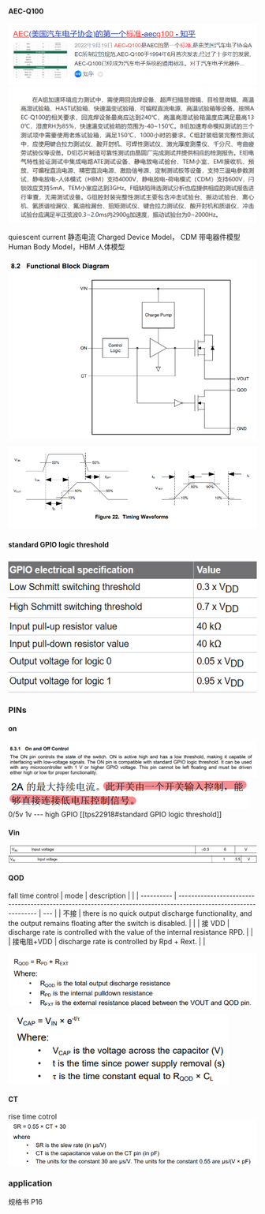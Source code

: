 #### AEC-Q100
![](https://raw.githubusercontent.com/acdefg/cdn/main/obsidian/20230504091331.png)
![](https://raw.githubusercontent.com/acdefg/cdn/main/obsidian/20230504091239.png)

quiescent current 静态电流
Charged Device Model， CDM 带电器件模型
Human Body Model，HBM 人体模型

![400](https://raw.githubusercontent.com/acdefg/cdn/main/obsidian/20230504102953.png)

![400](https://raw.githubusercontent.com/acdefg/cdn/main/obsidian/20230504103009.png)

#### standard GPIO logic threshold
![300](https://raw.githubusercontent.com/acdefg/cdn/main/obsidian/20230504103338.png)

### PINs
#### on
![](https://raw.githubusercontent.com/acdefg/cdn/main/obsidian/20230504150311.png)
![](https://raw.githubusercontent.com/acdefg/cdn/main/obsidian/20230504150351.png)
0/5v
1v --- high 
GPIO [[tps22918#standard GPIO logic threshold]]

#### Vin
![](https://raw.githubusercontent.com/acdefg/cdn/main/obsidian/20230504150422.png)
![](https://raw.githubusercontent.com/acdefg/cdn/main/obsidian/20230504150432.png)

#### QOD
fall time control
| mode       | description                                                                                                     |     |
| ---------- | --------------------------------------------------------------------------------------------------------------- | --- |
| 不接       | there is no quick output discharge functionality, and the output remains floating after the switch is disabled. |     |
| 接 VDD     | discharge rate is controlled with the value of the internal resistance RPD.                                     |     |
| 接电阻+VDD | discharge rate is controlled by Rpd + Rext.                                                                     |     |

![300](https://raw.githubusercontent.com/acdefg/cdn/main/obsidian/20230504151308.png)

![300](https://raw.githubusercontent.com/acdefg/cdn/main/obsidian/20230504151324.png)

#### CT
rise time cotrol
![400](https://raw.githubusercontent.com/acdefg/cdn/main/obsidian/20230504151735.png)

### application
规格书 P16